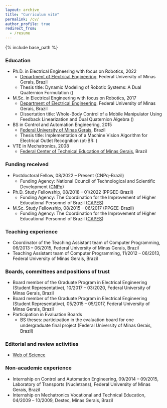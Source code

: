 ```yaml
---
layout: archive
title: "Curriculum vitæ"
permalink: /cv/
author_profile: true
redirect_from:
  - /resume
---
```


{% include base_path %}

### Education

* Ph.D. in Electrical Engineering with focus on Robotics, 2022
  * [Department of Electrical Engineering](https://www.ppgee.ufmg.br/), Federal University of Minas Gerais, Brazil
  * Thesis title: Dynamic Modeling of Robotic Systems: A Dual Quaternion Formulation ([<i class="fa fa-fw fa-file-pdf" aria-hidden="true"></i>](https://ffasilva.github.io/files/PhD_Thesis_Frederico_Afonso.pdf))
* M.Sc. in Electrical Engineering with focus on Robotics, 2017
  * [Department of Electrical Engineering](https://www.ppgee.ufmg.br/), Federal University of Minas Gerais, Brazil
  * Dissertation title: Whole-Body Control of a Mobile Manipulator Using Feedback Linearization and Dual
Quaternion Algebra ([<i class="fa fa-fw fa-file-pdf" aria-hidden="true"></i>](https://ffasilva.github.io/files/Master_Thesis_Frederico_Afonso.pdf))
* BS in Control and Automation Engineering, 2015
  * [Federal University of Minas Gerais](https://ufmg.br/), Brazil
  * Thesis title: Implementation of a Machine Vision Algorithm for Electrical Outlet Recognition (pt-BR: [<i class="fa fa-fw fa-file-pdf" aria-hidden="true"></i>](https://ffasilva.github.io/files/Monografia_Frederico.pdf))
* VTE in Mechatronics, 2008
  * [Federal Center of Technical Education of Minas Gerais](https://www.cefetmg.br/), Brazil

### Funding received

  * Postdoctoral Fellow, 08/2022 – Present (CNPq–Brazil)
    * Funding Agency: National Council of Technological and Scientiﬁc Development ([CNPq](https://www.gov.br/cnpq/pt-br))
  * Ph.D. Study Fellowship, 08/2018 – 01/2022 (PPGEE–Brazil)
    * Funding Agency: The Coordination for the Improvement of Higher Educational Personnel of Brazil
([CAPES](https://www.gov.br/capes/pt-br))
  * M.Sc. Study Fellowship, 08/2015 – 06/2017 (PPGEE–Brazil)
    * Funding Agency: The Coordination for the Improvement of Higher Educational Personnel of Brazil
([CAPES](https://www.gov.br/capes/pt-br))

### Teaching experience

  * Coordinator of the Teaching Assistant team of Computer Programming, 06/2013 – 06/2015, Federal University of Minas Gerais, Brazil
  * Teaching Assistant team of Computer Programming, 11/2012 – 06/2013, Federal University of Minas Gerais, Brazil

### Boards, committees and positions of trust

  * Board member of the Graduate Program in Electrical Engineering (Student Representative), 10/2017 – 03/2020, Federal University of Minas Gerais, Brazil
  * Board member of the Graduate Program in Electrical Engineering (Student Representative), 05/2015 – 05/2017, Federal University of Minas Gerais, Brazil
  * Participation in Evaluation Boards
    * BS theses: participation in the evaluation board for one undergraduate ﬁnal project (Federal University of
Minas Gerais, Brazil)

### Editorial and review activities

  * [Web of Science](https://www.webofscience.com/wos/author/record/364088)

### Non-academic experience

  * Internship on Control and Automation Engineering, 09/2014 – 09/2015, Laboratory of Transports (Nucletrans), Federal University of Minas Gerais, Brazil
  * Internship on Mechatronics Vocational and Technical Education, 04/2009 – 10/2009, Destec, Minas Gerais, Brazil